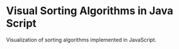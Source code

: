 # Visual Sorting Algorithms in Java Script

Visualization of sorting algorithms implemented in JavaScript.
